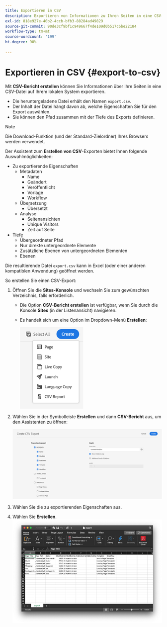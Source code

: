 ```yaml
---
title: Exportieren in CSV
description: Exportieren von Informationen zu Ihren Seiten in eine CSV-Datei auf Ihrem lokalen System
exl-id: 818e927e-40b2-4ccb-bfb3-88284ad49829
source-git-commit: 90de3cf9bf1c949667f4de109d0b517c6be22184
workflow-type: tm+mt
source-wordcount: '199'
ht-degree: 90%

---
```


# Exportieren in CSV {#export-to-csv}

Mit **CSV-Bericht erstellen** können Sie Informationen über Ihre Seiten in eine CSV-Datei auf Ihrem lokalen System exportieren.

* Die heruntergeladene Datei erhält den Namen `export.csv`.
* Der Inhalt der Datei hängt davon ab, welche Eigenschaften Sie für den Export auswählen.
* Sie können den Pfad zusammen mit der Tiefe des Exports definieren.

>[!NOTE]
>
>Die Download-Funktion (und der Standard-Zielordner) Ihres Browsers werden verwendet.

Der Assistent zum **Erstellen von CSV**-Exporten bietet Ihnen folgende Auswahlmöglichkeiten:

* Zu exportierende Eigenschaften
   * Metadaten
      * Name
      * Geändert
      * Veröffentlicht
      * Vorlage
      * Workflow
   * Übersetzung
      * Übersetzt
   * Analyse
      * Seitenansichten
      * Unique Visitors
      * Zeit auf Seite
* Tiefe
   * Übergeordneter Pfad
   * Nur direkte untergeordnete Elemente
   * Zusätzliche Ebenen von untergeordneten Elementen
   * Ebenen

Die resultierende Datei `export.csv` kann in Excel (oder einer anderen kompatiblen Anwendung) geöffnet werden.

So erstellen Sie einen CSV-Export:

1. Öffnen Sie die **Sites-Konsole** und wechseln Sie zum gewünschten Verzeichnis, falls erforderlich.
   * Die Option **CSV-Bericht erstellen** ist verfügbar, wenn Sie durch die Konsole **Sites** (in der Listenansicht) navigieren.
   * Es handelt sich um eine Option im Dropdown-Menü **Erstellen**:

      ![Option „CSV-Bericht erstellen“](/help/sites-cloud/authoring/assets/csv-create.png)

1. Wählen Sie in der Symbolleiste **Erstellen** und dann **CSV-Bericht** aus, um den Assistenten zu öffnen:

   ![CSV-Exportoptionen](/help/sites-cloud/authoring/assets/csv-options.png)

1. Wählen Sie die zu exportierenden Eigenschaften aus.
1. Wählen Sie **Erstellen**.
   ![Resultierender CSV-Export in Excel](/help/sites-cloud/authoring/assets/csv-example.png)
